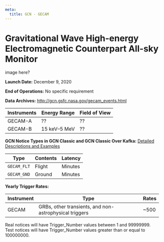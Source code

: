 ```yaml
---
meta:
  title: GCN - GECAM
---
```


# Gravitational Wave High-energy Electromagnetic Counterpart All-sky Monitor

image here?

**Launch Date:** December 9, 2020

**End of Operations:** No specific requirement

**Data Archives:** http://gcn.gsfc.nasa.gov/gecam_events.html

| Instruments | Energy Range | Field of View |
| ----------- | ------------ | ------------- |
| GECAM-A     | ??           | ??            |
| GECAM-B     | 15 keV–5 MeV | ??            |

**GCN Notice Types in GCN Classic and GCN Classic Over Kafka:**
[Detailed Descriptions and Examples](http://www.nssc.cas.cn/gecam_en/)

<div className="overflow-table">

| Type        | Contents | Latency |
| ----------- | -------- | ------- |
| `GECAM_FLT` | Flight   | Minutes |
| `GECAM_GND` | Ground   | Minutes |

</div>

**Yearly Trigger Rates:**

<div className="overflow-table">

| Instrument | Type                                                   | Rates |
| ---------- | ------------------------------------------------------ | ----- |
| GECAM      | GRBs, other transients, and non-astrophysical triggers | ~500  |

</div>

Real notices will have Trigger_Number values between 1 and 99999999. Test notices will have Trigger_Number values greater than or equal to 100000000.
